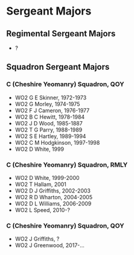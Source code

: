 # Sergeant Majors

## Regimental Sergeant Majors

* ?

## Squadron Sergeant Majors

### C (Cheshire Yeomanry) Squadron, QOY

* WO2 G E Skinner, 1972-1973
* WO2 G Morley, 1974-1975
* WO2 F J Cameron, 1976-1977
* WO2 B C Hewitt, 1978-1984
* WO2 J D Wood, 1985-1887
* WO2 T G Parry, 1988-1989
* WO2 S E Hartley, 1989-1994
* WO2 C M Hodgkinson, 1997-1998
* WO2 D White, 1999

### C (Cheshire Yeomanry) Squadron, RMLY

* WO2 D White, 1999-2000
* WO2 T Hallam, 2001
* WO2 D J Griffiths, 2002-2003
* WO2 R D Wharton, 2004-2005
* WO2 D L Williams, 2006-2009
* WO2 L Speed, 2010-?

### C (Cheshire Yeomanry) Squadron, QOY

* WO2 J Griffiths, ?
* WO2 J Greenwood, 2017-...

